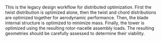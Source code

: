 This is the legacy design workflow for distributed optimization. First the twist distribution is
optimized alone, then the twist and chord distributions are optimized together for aerodynamic
performance. Then, the blade internal structure is optimized to minimize mass. Finally, the tower
is optimized using the resulting rotor-nacelle assembly loads. The resulting geometries should be
carefully assessed to determine their viability.
